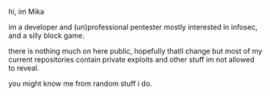hi, im Mika

im a developer and (un)professional pentester mostly interested in infosec, and a silly block game.

there is nothing much on here public, hopefully thatll change but most of my current repositories contain private exploits and other stuff im not allowed to reveal.

you might know me from random stuff i do.
